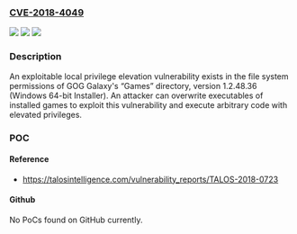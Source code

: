 ### [CVE-2018-4049](https://cve.mitre.org/cgi-bin/cvename.cgi?name=CVE-2018-4049)
![](https://img.shields.io/static/v1?label=Product&message=GOG%20Galaxy&color=blue)
![](https://img.shields.io/static/v1?label=Version&message=Gog%20Galaxy%201.2.48.36%20(Windows%2064-bit%20Installer)%20&color=brightgreen)
![](https://img.shields.io/static/v1?label=Vulnerability&message=local%20privilege%20elevation&color=brightgreen)

### Description

An exploitable local privilege elevation vulnerability exists in the file system permissions of GOG Galaxy's “Games” directory, version 1.2.48.36 (Windows 64-bit Installer). An attacker can overwrite executables of installed games to exploit this vulnerability and execute arbitrary code with elevated privileges.

### POC

#### Reference
- https://talosintelligence.com/vulnerability_reports/TALOS-2018-0723

#### Github
No PoCs found on GitHub currently.

